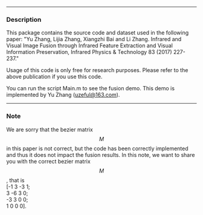 ***
### Description
This package contains the source code and dataset used in the following paper:
"Yu Zhang, Lijia Zhang, Xiangzhi Bai and Li Zhang. Infrared and Visual Image Fusion through Infrared Feature Extraction and Visual Information Preservation, Infrared Physics & Technology 83 (2017) 227-237."

Usage of this code is only free for research purposes. Please refer to the above publication if you use this code. 

You can run the script Main.m to see the fusion demo.
This demo is implemented by Yu Zhang (uzeful@163.com).
***

### Note
We are sorry that the bezier matrix $$M$$ in this paper is not correct, but the code has been correctly implemented and thus it does not impact the fusion results. 
In this note, we want to share you with the correct bezier matrix $$M$$, that is  
[-1 3 -3 1;  
 3 -6 3 0;  
 -3 3 0 0;  
 1 0 0 0].  
